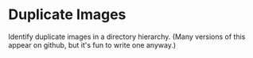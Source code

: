 # Duplicate Images

Identify duplicate images in a directory hierarchy.
(Many versions of this appear on github, but it's fun to write one anyway.)